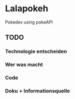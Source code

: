 # Lalapokeh
Pokedex using pokeAPI


## TODO
### Technologie entscheiden

### Wer was macht

### Code

### Doku + Informationsquelle
